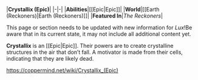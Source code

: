 |**Crystallix (Epic)**|
|-|-|
|**Abilities**|[[Epic\|Epic]]|
|**World**|[[Earth (Reckoners)\|Earth (Reckoners)]]|
|**Featured In**|*The Reckoners*|

This page or section needs to be updated with new information for *Lux*!Be aware that in its current state, it may not include all additional content yet.

**Crystallix** is an [[Epic\|Epic]]. Their powers are to create crystalline structures in the air that don’t fall. A motivator is made from their cells, indicating that they are likely dead.



https://coppermind.net/wiki/Crystallix_(Epic)